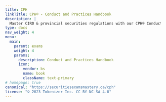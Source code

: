 ```yaml
---
title: CPH
linkTitle: CPH® - Conduct and Practices Handbook
description: |
  Master CIRO & provincial securities regulations with our CPH® Conduct and Practices Handbook Course. Gain a clear understanding of rules, ethics, and practices for a successful investment career.
type: docs
nav_weight: 4
menu:
  main:
    parent: exams
    weight: 4
    params:
      description: Conduct and Practices Handbook
      icon:
        vendor: bs
        name: book
        className: text-primary
# homepage: true
canonical: "https://securitiesexamsmastery.ca/cph"
license: "© 2023 Tokenizer Inc. CC BY-NC-SA 4.0"
---
```


